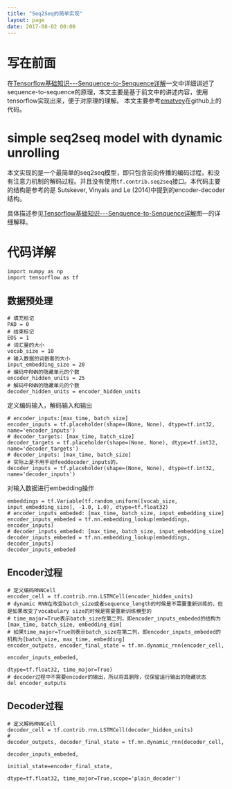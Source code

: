 ```yaml
---
title: "Seq2Seq的简单实现"
layout: page
date: 2017-08-02 00:00
---
```


# 写在前面
在[Tensorflow基础知识---Senquence-to-Senquence详解]()一文中详细讲述了sequence-to-sequence的原理，本文主要是基于前文中的讲述内容，使用tensorflow实现出来，便于对原理的理解。
本文主要参考[ematvey](https://github.com/ematvey/tensorflow-seq2seq-tutorials)在github上的代码。

# simple seq2seq model with dynamic unrolling
本文实现的是一个最简单的seq2seq模型，即只包含前向传播的编码过程，和没有注意力机制的解码过程。并且没有使用```tf.contrib.seq2seq```接口。本代码主要的结构是参考的是 Sutskever, Vinyals and Le (2014)中提到的encoder-decoder结构。

具体描述参见[Tensorflow基础知识---Senquence-to-Senquence详解]()图一的详细解释。

# 代码详解
```
import numpy as np
import tensorflow as tf

```

## 数据预处理
```
# 填充标记
PAD = 0
# 结束标记
EOS = 1
# 词汇量的大小
vocab_size = 10
# 输入数据的词嵌套的大小
input_embedding_size = 20
# 编码中RNN的隐藏单元的个数
encoder_hidden_units = 25
# 解码中RNN的隐藏单元的个数
decoder_hidden_units = encoder_hidden_units
```
定义编码输入，解码输入和输出
```
# encoder_inputs:[max_time, batch_size]
encoder_inputs = tf.placeholder(shape=(None, None), dtype=tf.int32, name='encoder_inputs')
# decoder_targets: [max_time, batch_size]
decoder_targets = tf.placeholder(shape=(None, None), dtype=tf.int32, name='decoder_targets')
# decoder_inputs: [max_time, batch_size]
# 实际上是不用手动feeddecoder_inputs的，
decoder_inputs = tf.placeholder(shape=(None, None), dtype=tf.int32, name='decoder_inputs')
```
对输入数据进行embedding操作
```
embeddings = tf.Variable(tf.random_uniform([vocab_size, input_embedding_size], -1.0, 1.0), dtype=tf.float32)
# encoder_inputs_embeded: [max_time, batch_size, input_embedding_size]
encoder_inputs_embeded = tf.nn.embedding_lookup(embeddings, encoder_inputs)
# decoder_inputs_embeded: [max_time, batch_size, input_embedding_size]
decoder_inputs_embeded = tf.nn.embedding_lookup(embeddings, decoder_inputs)
decoder_inputs_embeded
```
## Encoder过程
```
# 定义编码RNNCell
encoder_cell = tf.contrib.rnn.LSTMCell(encoder_hidden_units)
# dynamic RNN在改变batch_size或者sequence_length的时候是不需要重新训练的，但是如果改变了vocabulary size的时候是需要重新训练模型的
# time_major=True表示batch_size在第二列，即encoder_inputs_embeded的结构为[max_time, batch_size, embedding_dim]
# 如果time_major=True则表示batch_size在第二列，即encoder_inputs_embeded的机构为[batch_size, max_time, embedding]
encoder_outputs, encoder_final_state = tf.nn.dynamic_rnn(encoder_cell,
                                                         encoder_inputs_embeded,
                                                         dtype=tf.float32, time_major=True)
# decoder过程中不需要encoder的输出，所以将其删除，仅保留运行输出的隐藏状态
del encoder_outputs
```
## Decoder过程
```
# 定义解码RNNCell
decoder_cell = tf.contrib.rnn.LSTMCell(decoder_hidden_units)
# 
decoder_outputs, decoder_final_state = tf.nn.dynamic_rnn(decoder_cell, 
                                                         decoder_inputs_embeded,
                                                         initial_state=encoder_final_state,
                                                         dtype=tf.float32, time_major=True,scope='plain_decoder')
```